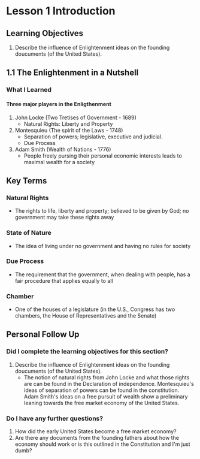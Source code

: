 # Lesson 1 Introduction

## Learning Objectives
1. Describe the influence of Enlightenment ideas on the founding doucuments (of the United States). 

## 1.1 The Enlightenment in a Nutshell

### What I Learned
#### Three major players in the Enligthenment
1. John Locke (Two Tretises of Government - 1689)
	- Natural Rights: Liberty and Property
2. Montesquieu (The spirit of the Laws - 1748)
    - Separation of powers; legislative, executive and judicial.
    - Due Process
3. Adam Smith (Wealth of Nations - 1776)
    - People freely pursing their personal economic interests leads to maximal wealth for a society

## Key Terms
### Natural Rights
- The rights to life, liberty and property; believed to be given by God; no government may take these rights away

### State of Nature
- The idea of living under no government and having no rules for society

### Due Process
- The requirement that the government, when dealing with people, has a fair procedure that applies equally to all

### Chamber
- One of the houses of a legislature (in the U.S., Congress has two chambers, the House of Representatives and the Senate)

## Personal Follow Up
### Did I complete the learning objectives for this section?
1. Describe the influence of Enlightenment ideas on the founding doucuments (of the United States). 
    -  The notion of natural rights from John Locke and what those rights are can be found in the Declaration of independence. Montesquieu's ideas of separation of powers can be found in the constitution. Adam Smith's ideas on a free pursuit of wealth show a preliminary leaning towards the free market economy of the United States.

### Do I have any further questions?
1. How did the early United States become a free market economy?
2. Are there any documents from the founding fathers about how the economy should work or is this outlined in the Constitution and I'm just dumb?